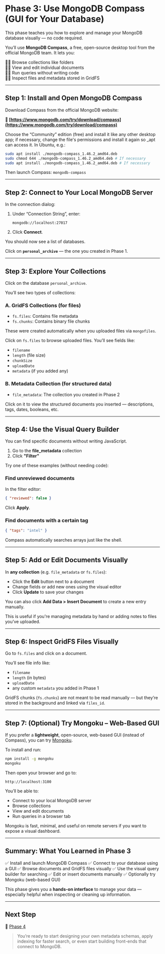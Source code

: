 # Phase 3: Use MongoDB Compass (GUI for Your Database)

This phase teaches you how to explore and manage your MongoDB database visually — no code required.

You’ll use **MongoDB Compass**, a free, open-source desktop tool from the official MongoDB team. It lets you:

👍🏼 Browse collections like folders<br>
👍🏼 View and edit individual documents<br>
👍🏼 Run queries without writing code<br>
👍🏼 Inspect files and metadata stored in GridFS<br>

---

## Step 1: Install and Open MongoDB Compass

Download Compass from the official MongoDB website:

**🔗 [https://www.mongodb.com/try/download/compass](https://www.mongodb.com/try/download/compass)**

Choose the “Community” edition (free) and install it like any other desktop app; if necessary, change the file's permissions and install it again so _apt can access it. In Ubuntu, e.g.:

```bash
sudo apt install ./mongodb-compass_1.46.2_amd64.deb
sudo chmod 644 ./mongodb-compass_1.46.2_amd64.deb # If necessary
sudo apt install ./mongodb-compass_1.46.2_amd64.deb # If necessary
```

Then launch Compass: `mongodb-compass`

---

## Step 2: Connect to Your Local MongoDB Server

In the connection dialog:

1. Under “Connection String”, enter:

   ```
   mongodb://localhost:27017
   ```

2. Click **Connect**.

You should now see a list of databases.

Click on **`personal_archive`** — the one you created in Phase 1.

---

## Step 3: Explore Your Collections

Click on the database `personal_archive`.

You’ll see two types of collections:

### A. GridFS Collections (for files)

* `fs.files`: Contains file metadata
* `fs.chunks`: Contains binary file chunks

These were created automatically when you uploaded files via `mongofiles`.

Click on `fs.files` to browse uploaded files. You’ll see fields like:

* `filename`
* `length` (file size)
* `chunkSize`
* `uploadDate`
* `metadata` (if you added any)

### B. Metadata Collection (for structured data)

* `file_metadata`: The collection you created in Phase 2

Click on it to view the structured documents you inserted — descriptions, tags, dates, booleans, etc.

---

## Step 4: Use the Visual Query Builder

You can find specific documents without writing JavaScript.

1. Go to the **file\_metadata** collection
2. Click **"Filter"**

Try one of these examples (without needing code):

### Find unreviewed documents

In the filter editor:

```json
{ "reviewed": false }
```

Click **Apply**.

### Find documents with a certain tag

```json
{ "tags": "intel" }
```

Compass automatically searches arrays just like the shell.

---

## Step 5: Add or Edit Documents Visually

In **any collection** (e.g. `file_metadata` or `fs.files`):

* Click the **Edit** button next to a document
* Change fields or add new ones using the visual editor
* Click **Update** to save your changes

You can also click **Add Data > Insert Document** to create a new entry manually.

This is useful if you're managing metadata by hand or adding notes to files you’ve uploaded.

---

## Step 6: Inspect GridFS Files Visually

Go to `fs.files` and click on a document.

You’ll see file info like:

* `filename`
* `length` (in bytes)
* `uploadDate`
* any custom `metadata` you added in Phase 1

GridFS chunks (`fs.chunks`) are not meant to be read manually — but they’re stored in the background and linked via `files_id`.

---

## Step 7: (Optional) Try Mongoku – Web-Based GUI

If you prefer a **lightweight**, open-source, web-based GUI (instead of Compass), you can try [Mongoku](https://github.com/huggingface/Mongoku).

To install and run:

```bash
npm install -g mongoku
mongoku
```

Then open your browser and go to:

```
http://localhost:3100
```

You’ll be able to:

* Connect to your local MongoDB server
* Browse collections
* View and edit documents
* Run queries in a browser tab

Mongoku is fast, minimal, and useful on remote servers if you want to expose a visual dashboard.

---

## Summary: What You Learned in Phase 3

✅ Install and launch MongoDB Compass
✅ Connect to your database using a GUI
✅ Browse documents and GridFS files visually
✅ Use the visual query builder for searching
✅ Edit or insert documents manually
✅ Optionally try Mongoku (web-based GUI)

This phase gives you a **hands-on interface** to manage your data — especially helpful when inspecting or cleaning up information.

---

## Next Step

🚀 [Phase 4](https://github.com/tims-computer-academy/path_adv_mongodb/blob/main/phase4.md)

> You’re ready to start designing your own metadata schemas, apply indexing for faster search, or even start building front-ends that connect to MongoDB.
